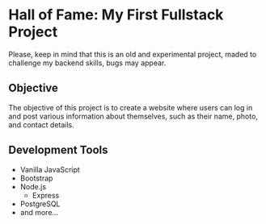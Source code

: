 # Hall of Fame: My First Fullstack Project

Please, keep in mind that this is an old and experimental project, maded to challenge my backend skills, bugs may appear.

## Objective
The objective of this project is to create a website where users can log in and post various information about themselves, such as their name, photo, and contact details.

## Development Tools
- Vanilla JavaScript
- Bootstrap
- Node.js
  - Express
- PostgreSQL
- and more...
